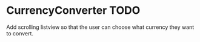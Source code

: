 # CurrencyConverter TODO
Add scrolling listview so that the user can choose what currency they want to convert.

